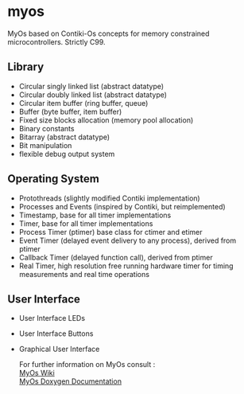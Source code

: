 # myos

MyOs based on Contiki-Os concepts for memory constrained microcontrollers. Strictly C99.

## Library
- Circular singly linked list (abstract datatype)
- Circular doubly linked list (abstract datatype)
- Circular item buffer (ring buffer, queue)
- Buffer (byte buffer, item buffer)
- Fixed size blocks allocation (memory pool allocation)
- Binary constants 
- Bitarray (abstract datatype)
- Bit manipulation
- flexible debug output system

## Operating System
- Protothreads (slightly modified Contiki implementation)
- Processes and Events (inspired by Contiki, but reimplemented)
- Timestamp, base for all timer implementations
- Timer, base for all timer implementations
- Process Timer (ptimer) base class for ctimer and etimer
- Event Timer (delayed event delivery to any process), derived from ptimer
- Callback Timer (delayed function call), derived from ptimer
- Real Timer, high resolution free running hardware timer for timing measurements and real time operations

## User Interface
- User Interface LEDs
- User Interface Buttons
- Graphical User Interface

  For further information on MyOs consult : <br>
  [MyOs Wiki](https://github.com/marcas756/myos/wiki) <br>
  [MyOs Doxygen Documentation](tbd) <br>


